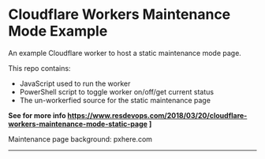 # Cloudflare Workers Maintenance Mode Example

An example Cloudflare worker to host a static maintenance mode page.

This repo contains:

  - JavaScript used to run the worker
  - PowerShell script to toggle worker on/off/get current status
  - The un-workerfied source for the static maintenance page
  
**See for more info https://www.resdevops.com/2018/03/20/cloudflare-workers-maintenance-mode-static-page ]**

Maintenance page background: pxhere.com

------------